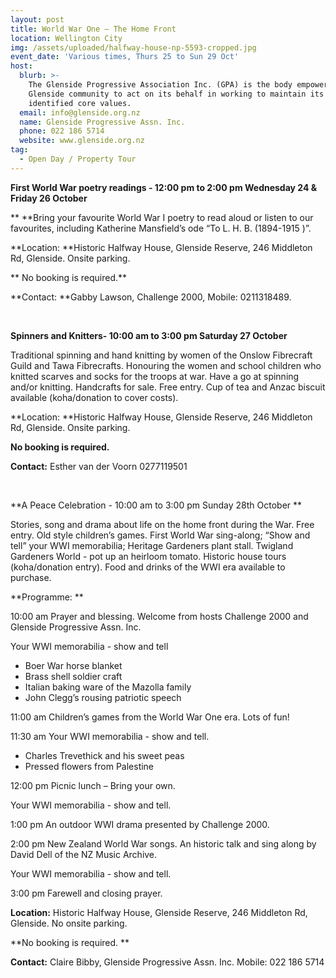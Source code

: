 ```yaml
---
layout: post
title: World War One – The Home Front
location: Wellington City
img: /assets/uploaded/halfway-house-np-5593-cropped.jpg
event_date: 'Various times, Thurs 25 to Sun 29 Oct'
host:
  blurb: >-
    The Glenside Progressive Association Inc. (GPA) is the body empowered by the
    Glenside community to act on its behalf in working to maintain its
    identified core values.
  email: info@glenside.org.nz
  name: Glenside Progressive Assn. Inc.
  phone: 022 186 5714
  website: www.glenside.org.nz
tag:
  - Open Day / Property Tour
---
```

**First World War poetry readings - 12:00 pm to 2:00 pm Wednesday 24 & Friday 26 October**

**
**Bring your favourite World War I poetry to read aloud or listen to our favourites, including Katherine Mansfield’s ode “To L. H. B. (1894-1915 )”.

**Location: **Historic Halfway House, Glenside Reserve, 246 Middleton Rd, Glenside. Onsite parking.

**
No booking is required.**

**Contact: **Gabby Lawson, Challenge 2000, Mobile: 0211318489.

<br>

**Spinners and Knitters- 10:00 am to 3:00 pm Saturday 27 October**

Traditional spinning and hand knitting by women of the Onslow Fibrecraft Guild and Tawa Fibrecrafts. Honouring the women and school children who knitted scarves and socks for the troops at war. Have a go at spinning and/or knitting. Handcrafts for sale. Free entry. Cup of tea and Anzac biscuit available (koha/donation to cover costs).

**Location: **Historic Halfway House, Glenside Reserve, 246 Middleton Rd, Glenside. Onsite parking.

**No booking is required.**

**Contact:** Esther van der Voorn 0277119501

<br>

**A Peace Celebration - 10:00 am to 3:00 pm Sunday 28th October**

Stories, song and drama about life on the home front during the War. Free entry. Old style children’s games. First World War sing-along; “Show and tell” your WWI memorabilia; Heritage Gardeners plant stall. Twigland Gardeners World - pot up an heirloom tomato. Historic house tours (koha/donation entry). Food and drinks of the WWI era available to purchase.

**Programme:**

10:00 am Prayer and blessing. Welcome from hosts Challenge 2000 and Glenside Progressive Assn. Inc.

Your WWI memorabilia - show and tell

* Boer War horse blanket
* Brass shell soldier craft
* Italian baking ware of the Mazolla family
* John Clegg’s rousing patriotic speech

11:00 am Children’s games from the World War One era. Lots of fun!

11:30 am Your WWI memorabilia - show and tell.

* Charles Trevethick and his sweet peas
* Pressed flowers from Palestine

12:00 pm Picnic lunch – Bring your own.

Your WWI memorabilia - show and tell.

1:00 pm An outdoor WWI drama presented by Challenge 2000.

2:00 pm New Zealand World War songs. An historic talk and sing along by David Dell of the NZ Music Archive.

Your WWI memorabilia - show and tell.

3:00 pm Farewell and closing prayer.

**Location:** Historic Halfway House, Glenside Reserve, 246 Middleton Rd, Glenside. No onsite parking.

**No booking is required.**

**Contact:** Claire Bibby, Glenside Progressive Assn. Inc. Mobile: 022 186 5714

